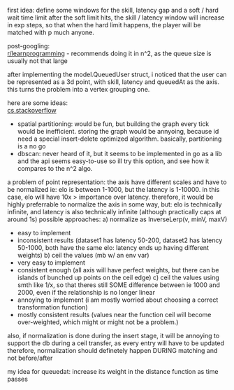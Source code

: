 first idea:
define some windows for the skill, latency gap and a soft / hard wait time limit
after the soft limit hits, the skill / latency window will increase in exp steps, so that when the hard limit happens, the player will be matched with p much anyone.

post-googling:<br>
[r/learnprogramming](https://www.reddit.com/r/learnprogramming/comments/7rdlzf/how_is_online_game_matchmaking_done_from_a/) - recommends doing it in n^2, as the queue size is usually not that large

after implementing the model.QueuedUser struct, i noticed that the user can be represented as a 3d point, with skill, latency and queuedAt as the axis. this turns the problem into a vertex grouping one.

here are some ideas:<br>
[cs.stackoverflow](https://cs.stackexchange.com/questions/85929/efficient-point-grouping-algorithm)
* spatial partitioning: would be fun, but building the graph every tick would be inefficient. storing the graph would be annyoing, because id need a special insert-delete optimized algorithm. basically, partitioning is a no go
* dbscan: never heard of it, but it seems to be implemented in go as a lib and the api seems easy-to-use so ill try this option, and see how it compares to the n^2 algo.

a problem of point representation: the axis have different scales and have to be normalized
ie: elo is between 1-1000, but the latency is 1-10000. in this case, elo will have 10x > importance over latency.
therefore, it would be highly preferrable to normalize the axis in some way, but: elo is technically infinite, and latency is also technically infinite (although practically caps at around 1s)
possible approaches:
a) normalize as InverseLerp(v, minV, maxV)
* easy to implement
* inconsistent results (dataset1 has latency 50-200, dataset2 has latency 50-1000, both have the same elo: latency ends up having different weights)
b) ceil the values (mb w/ an env var)
* very easy to implement
* consistent enough (all axis will have perfect weights, but there can be islands of bunched up points on the ceil edge)
c) ceil the values using smth like 1/x, so that theres still SOME difference between ie 1000 and 2000, even if the relationship is no longer linear
* annoying to implement (i am mostly worried about choosing a correct transformation function)
* mostly consistent results (values near the function ceil will become over-weighted, which might or might not be a problem.)

also, if normalization is done during the insert stage, it will be annoying to support the db during a ceil transfer, as every entry will have to be updated
therefore, normalization should definetely happen DURING matching and not before/after

my idea for queuedat: increase its weight in the distance function as time passes
